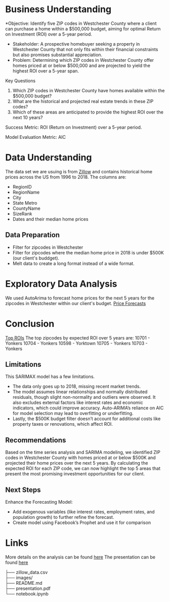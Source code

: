 # Business Understanding
*Objective: Identify five ZIP codes in Westchester County where a client can purchase a home within a $500,000 budget, aiming for optimal Return on Investment (ROI) over a 5-year period.
* Stakeholder: A prospective homebuyer seeking a property in Westchester County that not only fits within their financial constraints but also promises substantial appreciation.
* Problem: Determining which ZIP codes in Westchester County offer homes priced at or below $500,000 and are projected to yield the highest ROI over a 5-year span.

Key Questions
1. Which ZIP codes in Westchester County have homes available within the $500,000 budget?
2. What are the historical and projected real estate trends in these ZIP codes?
3. Which of these areas are anticipated to provide the highest ROI over the next 10 years?

Success Metric: ROI (Return on Investment) over a 5-year period.

Model Evaluation Metric: AIC

# Data Understanding
The data set we are usuing is from [Zillow](https://www.zillow.com/research/data/) and contains historical home prices across the US from 1996 to 2018.
The columns are:
* RegionID
* RegionName
* City
* State Metro
* CountyName
* SizeRank
* Dates and their median home prices

## Data Preparation
* Filter for zipcodes in Westchester
* Filter for zipcodes where the median home price in 2018 is under $500K (our client's buddget).
* Melt data to create a long format instead of a wide format.

# Exploratory Data Analysis
We used AutoArima to forecast home prices for the next 5 years for the zipcodes in Westchester within our client's budget.
[Price Forecasts](./images/price_forecasts.png)

# Conclusion
[Top ROIs](./images/top_5_roi.png)
The top zipcodes by expected ROI over 5 years are:
10701 - Yonkers
10704 - Yonkers
10598 - Yorktown
10705 - Yonkers
10703 - Yonkers

## Limitations
This SARIMAX model has a few limitations. 
* The data only goes up to 2018, missing recent market trends. 
* The model assumes linear relationships and normally distributed residuals, though slight non-normality and outliers were observed. It also excludes external factors like interest rates and economic indicators, which could improve accuracy. Auto-ARIMA’s reliance on AIC for model selection may lead to overfitting or underfitting. 
* Lastly, the $500K budget filter doesn’t account for additional costs like property taxes or renovations, which affect ROI.

## Recommendations
Based on the time series analysis and SARIMA modeling, we identified ZIP codes in Westchester County with homes priced at or below $500K and projected their home prices over the next 5 years. By calculating the expected ROI for each ZIP code, we can now highlight the top 5 areas that present the most promising investment opportunities for our client.

## Next Steps
Enhance the Forecasting Model:
* Add exogenous variables (like interest rates, employment rates, and population growth) to further refine the forecast.
* Create model using Facebook’s Prophet and use it for comparison
 
# Links
More details on the analysis can be found [here](https://github.com/hannahdallas/zillow_time_series_model/blob/main/notebook.ipynb)
The presentation can be found [here](https://docs.google.com/presentation/d/1UnwhOtG6VXyiT7JYCG60OG-SGA8XWjSGLtsaN6632Xw/edit#slide=id.p6)

├── zillow_data.csv   
├── images/              
├── README.md           
├── presentation.pdf      
└── notebook.ipynb  
